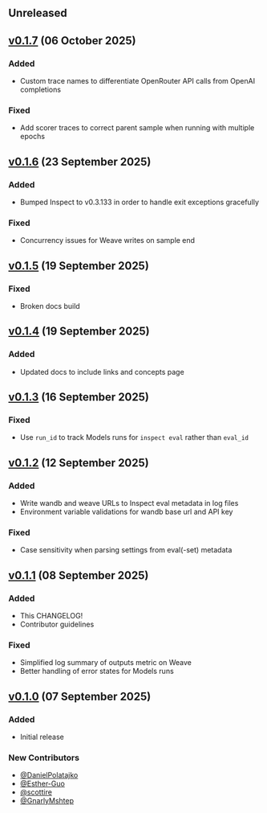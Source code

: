 ## Unreleased

## [v0.1.7](https://pypi.org/project/inspect-wandb/0.1.7/) (06 October 2025)


### Added
- Custom trace names to differentiate OpenRouter API calls from OpenAI completions

### Fixed
- Add scorer traces to correct parent sample when running with multiple epochs

## [v0.1.6](https://pypi.org/project/inspect-wandb/0.1.6/) (23 September 2025)

### Added
- Bumped Inspect to v0.3.133 in order to handle exit exceptions gracefully

### Fixed
- Concurrency issues for Weave writes on sample end

## [v0.1.5](https://pypi.org/project/inspect-wandb/0.1.5/) (19 September 2025)

### Fixed
- Broken docs build

## [v0.1.4](https://pypi.org/project/inspect-wandb/0.1.4/) (19 September 2025)

### Added
- Updated docs to include links and concepts page


## [v0.1.3](https://pypi.org/project/inspect-wandb/0.1.3/) (16 September 2025)

### Fixed
- Use `run_id` to track Models runs for `inspect eval` rather than `eval_id`


## [v0.1.2](https://pypi.org/project/inspect-wandb/0.1.2/) (12 September 2025)

### Added
- Write wandb and weave URLs to Inspect eval metadata in log files
- Environment variable validations for wandb base url and API key

### Fixed
- Case sensitivity when parsing settings from eval(-set) metadata

## [v0.1.1](https://pypi.org/project/inspect-wandb/0.1.1/) (08 September 2025)

### Added

- This CHANGELOG!
- Contributor guidelines

### Fixed
- Simplified log summary of outputs metric on Weave
- Better handling of error states for Models runs

## [v0.1.0](https://pypi.org/project/inspect-wandb/0.1.0/) (07 September 2025)

### Added

- Initial release

### New Contributors

- [@DanielPolatajko](https://github.com/DanielPolatajko)
- [@Esther-Guo](https://github.com/Esther-Guo)
- [@scottire](https://github.com/scottire)
- [@GnarlyMshtep](https://github.com/GnarlyMshtep)